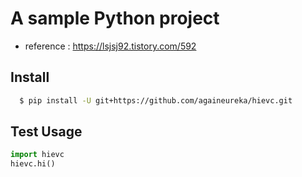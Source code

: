 # A sample Python project

- reference : https://lsjsj92.tistory.com/592

  
## Install

```bash
  $ pip install -U git+https://github.com/againeureka/hievc.git
```

## Test Usage

```python
import hievc
hievc.hi()
```

